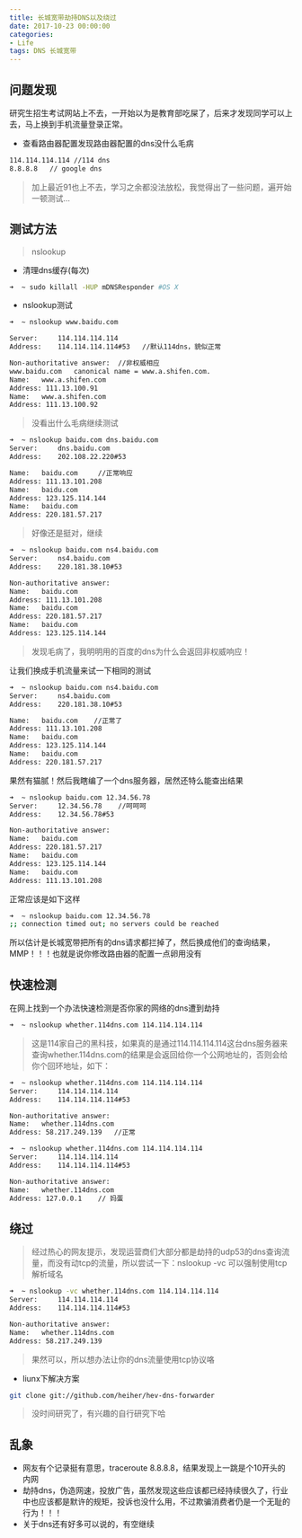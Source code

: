 ```yaml
---
title: 长城宽带劫持DNS以及绕过
date: 2017-10-23 00:00:00
categories:
- Life
tags: DNS 长城宽带
---
```


## 问题发现

研究生招生考试网站上不去，一开始以为是教育部吃屎了，后来才发现同学可以上去，马上换到手机流量登录正常。

- 查看路由器配置发现路由器配置的dns没什么毛病

```bash
114.114.114.114 //114 dns
8.8.8.8   // google dns
```

> 加上最近91也上不去，学习之余都没法放松，我觉得出了一些问题，遍开始一顿测试...

## 测试方法

>  nslookup

- 清理dns缓存(每次)

```bash
➜  ~ sudo killall -HUP mDNSResponder #OS X
```

- nslookup测试

```bash
➜  ~ nslookup www.baidu.com    

Server:		114.114.114.114      
Address:	114.114.114.114#53   //默认114dns，貌似正常

Non-authoritative answer:  //非权威相应
www.baidu.com	canonical name = www.a.shifen.com.
Name:	www.a.shifen.com
Address: 111.13.100.91
Name:	www.a.shifen.com
Address: 111.13.100.92
```

> 没看出什么毛病继续测试

```bash
➜  ~ nslookup baidu.com dns.baidu.com 
Server:		dns.baidu.com
Address:	202.108.22.220#53

Name:	baidu.com     //正常响应
Address: 111.13.101.208
Name:	baidu.com
Address: 123.125.114.144
Name:	baidu.com
Address: 220.181.57.217
```

> 好像还是挺对，继续

```bash
➜  ~ nslookup baidu.com ns4.baidu.com
Server:		ns4.baidu.com
Address:	220.181.38.10#53

Non-authoritative answer:
Name:	baidu.com
Address: 111.13.101.208
Name:	baidu.com
Address: 220.181.57.217
Name:	baidu.com
Address: 123.125.114.144
```

> 发现毛病了，我明明用的百度的dns为什么会返回非权威响应！

让我们换成手机流量来试一下相同的测试

```bash
➜  ~ nslookup baidu.com ns4.baidu.com
Server:		ns4.baidu.com
Address:	220.181.38.10#53

Name:	baidu.com    //正常了
Address: 111.13.101.208
Name:	baidu.com
Address: 123.125.114.144
Name:	baidu.com
Address: 220.181.57.217
```

果然有猫腻！然后我瞎编了一个dns服务器，居然还特么能查出结果

```bash
➜  ~ nslookup baidu.com 12.34.56.78  
Server:		12.34.56.78    //呵呵呵
Address:	12.34.56.78#53

Non-authoritative answer:
Name:	baidu.com
Address: 220.181.57.217
Name:	baidu.com
Address: 123.125.114.144
Name:	baidu.com
Address: 111.13.101.208
```

正常应该是如下这样

```bash
➜  ~ nslookup baidu.com 12.34.56.78
;; connection timed out; no servers could be reached
```

所以估计是长城宽带把所有的dns请求都拦掉了，然后换成他们的查询结果，MMP！！！也就是说你修改路由器的配置一点卵用没有

## 快速检测

在网上找到一个办法快速检测是否你家的网络的dns遭到劫持

```bash
➜  ~ nslookup whether.114dns.com 114.114.114.114
```

> 这是114家自己的黑科技，如果真的是通过114.114.114.114这台dns服务器来查询whether.114dns.com的结果是会返回给你一个公网地址的，否则会给你个回环地址，如下：

```bash
➜  ~ nslookup whether.114dns.com 114.114.114.114                        
Server:		114.114.114.114
Address:	114.114.114.114#53

Non-authoritative answer:
Name:	whether.114dns.com
Address: 58.217.249.139   //正常
```

```bash
➜  ~ nslookup whether.114dns.com 114.114.114.114
Server:		114.114.114.114
Address:	114.114.114.114#53

Non-authoritative answer:
Name:	whether.114dns.com
Address: 127.0.0.1    // 妈蛋
```

## 绕过

> 经过热心的网友提示，发现运营商们大部分都是劫持的udp53的dns查询流量，而没有动tcp的流量，所以尝试一下：nslookup -vc 可以强制使用tcp解析域名

```bash
➜  ~ nslookup -vc whether.114dns.com 114.114.114.114
Server:		114.114.114.114
Address:	114.114.114.114#53

Non-authoritative answer:
Name:	whether.114dns.com
Address: 58.217.249.139
```

> 果然可以，所以想办法让你的dns流量使用tcp协议咯

- liunx下解决方案

```bash
git clone git://github.com/heiher/hev-dns-forwarder
```

> 没时间研究了，有兴趣的自行研究下哈

## 乱象

- 网友有个记录挺有意思，traceroute 8.8.8.8，结果发现上一跳是个10开头的内网
- 劫持dns，伪造网速，投放广告，虽然发现这些应该都已经持续很久了，行业中也应该都是默许的规矩，投诉也没什么用，不过欺骗消费者仍是一个无耻的行为！！！
- 关于dns还有好多可以说的，有空继续
